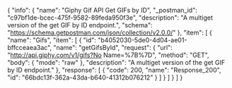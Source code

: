 {
  "info": {
    "name": "Giphy Gif API Get GIFs by ID",
    "_postman_id": "c97bf1de-bcec-475f-9582-89feda950f3e",
    "description": "A multiget version of the get GIF by ID endpoint.",
    "schema": "https://schema.getpostman.com/json/collection/v2.0.0/"
  },
  "item": [
    {
      "name": "Gifs",
      "item": [
        {
          "id": "b4052030-5de0-4d04-ae01-bffcceaea3ac",
          "name": "getGifsById",
          "request": {
            "url": "http://api.giphy.com/v1/gifs?No Name=%7B%7D",
            "method": "GET",
            "body": {
              "mode": "raw"
            },
            "description": "A multiget version of the get GIF by ID endpoint."
          },
          "response": [
            {
              "code": 200,
              "name": "Response_200",
              "id": "66bdc13f-362a-43da-b640-41312b076212"
            }
          ]
        }
      ]
    }
  ]
}